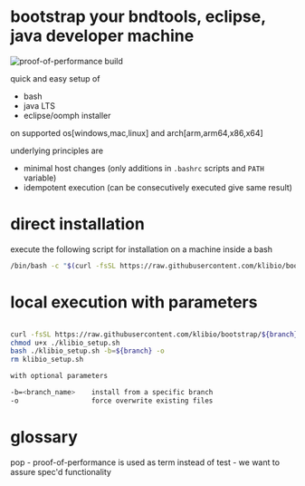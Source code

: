 # bootstrap your bndtools, eclipse, java developer machine

![proof-of-performance build](https://github.com/klibio/bootstrap/actions/workflows/pop.yml/badge.svg)

quick and easy setup of 

* bash
* java LTS 
* eclipse/oomph installer 

on supported os[windows,mac,linux] and arch[arm,arm64,x86,x64]

underlying principles are
* minimal host changes (only additions in `.bashrc` scripts and `PATH` variable)
* idempotent execution (can be consecutively executed give same result)

# direct installation
execute the following script for installation on a machine inside a bash
```bash
/bin/bash -c "$(curl -fsSL https://raw.githubusercontent.com/klibio/bootstrap/main/install.sh)"
```

# local execution with parameters
```bash

curl -fsSL https://raw.githubusercontent.com/klibio/bootstrap/${branch}/install.sh > ./klibio_setup.sh
chmod u+x ./klibio_setup.sh
bash ./klibio_setup.sh -b=${branch} -o
rm klibio_setup.sh

with optional parameters

-b=<branch_name>    install from a specific branch
-o                  force overwrite existing files 
```

# glossary

pop - proof-of-performance is used as term instead of test - we want to assure spec'd functionality
